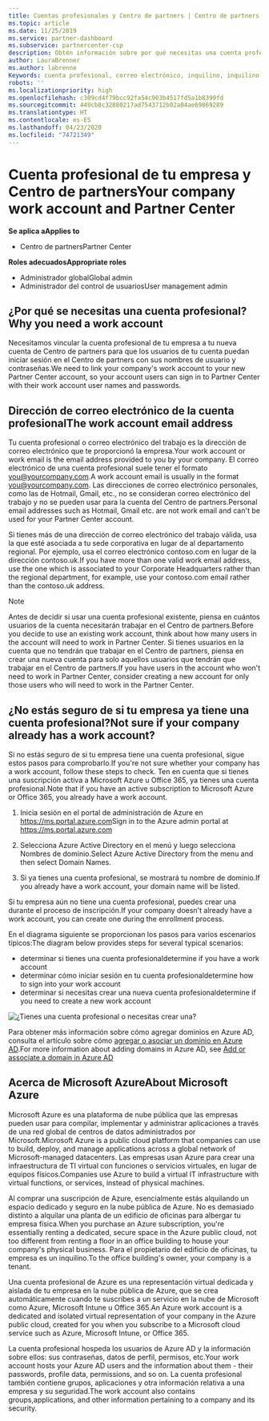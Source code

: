 ```yaml
---
title: Cuentas profesionales y Centro de partners | Centro de partners
ms.topic: article
ms.date: 11/25/2019
ms.service: partner-dashboard
ms.subservice: partnercenter-csp
description: Obtén información sobre por qué necesitas una cuenta profesional para crear una cuenta del Centro de partners, y saber si ya tienes una cuenta profesional.
author: LauraBrenner
ms.author: labrenne
Keywords: cuenta profesional, correo electrónico, inquilino, inquilino de Azure, crear cuenta, nombre de dominio
robots: ''
ms.localizationpriority: high
ms.openlocfilehash: c309cd4f79bcc92fa54c903b4517fd5a1b8399fd
ms.sourcegitcommit: 449cb8c32880217ad7543712b02a84ae69869289
ms.translationtype: HT
ms.contentlocale: es-ES
ms.lasthandoff: 04/23/2020
ms.locfileid: "74721349"
---
```

# <a name="your-company-work-account-and-partner-center"></a><span data-ttu-id="a35a3-104">Cuenta profesional de tu empresa y Centro de partners</span><span class="sxs-lookup"><span data-stu-id="a35a3-104">Your company work account and Partner Center</span></span>  

<span data-ttu-id="a35a3-105">**Se aplica a**</span><span class="sxs-lookup"><span data-stu-id="a35a3-105">**Applies to**</span></span>

-  <span data-ttu-id="a35a3-106">Centro de partners</span><span class="sxs-lookup"><span data-stu-id="a35a3-106">Partner Center</span></span>

<span data-ttu-id="a35a3-107">**Roles adecuados**</span><span class="sxs-lookup"><span data-stu-id="a35a3-107">**Appropriate roles**</span></span>

- <span data-ttu-id="a35a3-108">Administrador global</span><span class="sxs-lookup"><span data-stu-id="a35a3-108">Global admin</span></span>
- <span data-ttu-id="a35a3-109">Administrador del control de usuarios</span><span class="sxs-lookup"><span data-stu-id="a35a3-109">User management admin</span></span>

## <a name="why-you-need-a-work-account"></a><span data-ttu-id="a35a3-110">¿Por qué se necesitas una cuenta profesional?</span><span class="sxs-lookup"><span data-stu-id="a35a3-110">Why you need a work account</span></span>

<span data-ttu-id="a35a3-111">Necesitamos vincular la cuenta profesional de tu empresa a tu nueva cuenta de Centro de partners para que los usuarios de tu cuenta puedan iniciar sesión en el Centro de partners con sus nombres de usuario y contraseñas.</span><span class="sxs-lookup"><span data-stu-id="a35a3-111">We need to link your company's work account to your new Partner Center account, so your account users can sign in to Partner Center with their work account user names and passwords.</span></span>

## <a name="the-work-account-email-address"></a><span data-ttu-id="a35a3-112">Dirección de correo electrónico de la cuenta profesional</span><span class="sxs-lookup"><span data-stu-id="a35a3-112">The work account email address</span></span>

<span data-ttu-id="a35a3-113">Tu cuenta profesional o correo electrónico del trabajo es la dirección de correo electrónico que te proporcionó la empresa.</span><span class="sxs-lookup"><span data-stu-id="a35a3-113">Your work account or work email is the email address provided to you by your company.</span></span> <span data-ttu-id="a35a3-114">El correo electrónico de una cuenta profesional suele tener el formato you@yourcompany.com.</span><span class="sxs-lookup"><span data-stu-id="a35a3-114">A work account email is usually in the format you@yourcompany.com.</span></span> <span data-ttu-id="a35a3-115">Las direcciones de correo electrónico personales, como las de Hotmail, Gmail, etc., no se consideran correo electrónico del trabajo y no se pueden usar para la cuenta del Centro de partners.</span><span class="sxs-lookup"><span data-stu-id="a35a3-115">Personal email addresses such as Hotmail, Gmail etc. are not work email and can't be used for your Partner Center account.</span></span> 

<span data-ttu-id="a35a3-116">Si tienes más de una dirección de correo electrónico del trabajo válida, usa la que esté asociada a tu sede corporativa en lugar de al departamento regional. Por ejemplo, usa el correo electrónico contoso.com en lugar de la dirección contoso.uk.</span><span class="sxs-lookup"><span data-stu-id="a35a3-116">If you have more than one valid work email address, use the one which is associated to your Corporate Headquarters rather than the regional department, for example, use your contoso.com email rather than the contoso.uk address.</span></span>

> [!NOTE]  
> <span data-ttu-id="a35a3-117">Antes de decidir si usar una cuenta profesional existente, piensa en cuántos usuarios de la cuenta necesitarán trabajar en el Centro de partners.</span><span class="sxs-lookup"><span data-stu-id="a35a3-117">Before you decide to use an existing work account, think about how many users in the account will need to work in Partner Center.</span></span> <span data-ttu-id="a35a3-118">Si tienes usuarios en la cuenta que no tendrán que trabajar en el Centro de partners, piensa en crear una nueva cuenta para solo aquellos usuarios que tendrán que trabajar en el Centro de partners.</span><span class="sxs-lookup"><span data-stu-id="a35a3-118">If you have users in the account who won't need to work in Partner Center, consider creating a new account for only those users who will need to work in the Partner Center.</span></span>


## <a name="not-sure-if-your-company-already-has-a-work-account"></a><span data-ttu-id="a35a3-119">¿No estás seguro de si tu empresa ya tiene una cuenta profesional?</span><span class="sxs-lookup"><span data-stu-id="a35a3-119">Not sure if your company already has a work account?</span></span>

<span data-ttu-id="a35a3-120">Si no estás seguro de si tu empresa tiene una cuenta profesional, sigue estos pasos para comprobarlo.</span><span class="sxs-lookup"><span data-stu-id="a35a3-120">If you're not sure whether your company has a work account, follow these steps to check.</span></span> <span data-ttu-id="a35a3-121">Ten en cuenta que si tienes una suscripción activa a Microsoft Azure u Office 365, ya tienes una cuenta profesional.</span><span class="sxs-lookup"><span data-stu-id="a35a3-121">Note that if you have an active subscription to Microsoft Azure or Office 365, you already have a work account.</span></span>

1. <span data-ttu-id="a35a3-122">Inicia sesión en el portal de administración de Azure en https://ms.portal.azure.com</span><span class="sxs-lookup"><span data-stu-id="a35a3-122">Sign in to the Azure admin portal at https://ms.portal.azure.com</span></span>

2. <span data-ttu-id="a35a3-123">Selecciona Azure Active Directory en el menú y luego selecciona Nombres de dominio.</span><span class="sxs-lookup"><span data-stu-id="a35a3-123">Select Azure Active Directory from the menu and then select Domain Names.</span></span>

3. <span data-ttu-id="a35a3-124">Si ya tienes una cuenta profesional, se mostrará tu nombre de dominio.</span><span class="sxs-lookup"><span data-stu-id="a35a3-124">If you already have a work account, your domain name will be listed.</span></span>

<span data-ttu-id="a35a3-125">Si tu empresa aún no tiene una cuenta profesional, puedes crear una durante el proceso de inscripción.</span><span class="sxs-lookup"><span data-stu-id="a35a3-125">If your company doesn't already have a work account, you can create one during the enrollment process.</span></span>

<span data-ttu-id="a35a3-126">En el diagrama siguiente se proporcionan los pasos para varios escenarios típicos:</span><span class="sxs-lookup"><span data-stu-id="a35a3-126">The diagram below provides steps for several typical scenarios:</span></span>

- <span data-ttu-id="a35a3-127">determinar si tienes una cuenta profesional</span><span class="sxs-lookup"><span data-stu-id="a35a3-127">determine if you have a work account</span></span> 
- <span data-ttu-id="a35a3-128">determinar cómo iniciar sesión en tu cuenta profesional</span><span class="sxs-lookup"><span data-stu-id="a35a3-128">determine how to sign into your work account</span></span> 
- <span data-ttu-id="a35a3-129">determinar si necesitas crear una nueva cuenta profesional</span><span class="sxs-lookup"><span data-stu-id="a35a3-129">determine if you need to create a new work account</span></span>


![¿Tienes una cuenta profesional o necesitas crear una?](images/onboardingAADFlow.png)

<span data-ttu-id="a35a3-131">Para obtener más información sobre cómo agregar dominios en Azure AD, consulta el artículo sobre cómo [agregar o asociar un dominio en Azure AD](https://docs.microsoft.com/azure/active-directory/active-directory-add-domain).</span><span class="sxs-lookup"><span data-stu-id="a35a3-131">For more information about adding domains in Azure AD, see [Add or associate a domain in Azure AD](https://docs.microsoft.com/azure/active-directory/active-directory-add-domain)</span></span>

## <a name="about-microsoft-azure"></a><span data-ttu-id="a35a3-132">Acerca de Microsoft Azure</span><span class="sxs-lookup"><span data-stu-id="a35a3-132">About Microsoft Azure</span></span>

<span data-ttu-id="a35a3-133">Microsoft Azure es una plataforma de nube pública que las empresas pueden usar para compilar, implementar y administrar aplicaciones a través de una red global de centros de datos administrados por Microsoft.</span><span class="sxs-lookup"><span data-stu-id="a35a3-133">Microsoft Azure is a public cloud platform that companies can use to build, deploy, and manage applications across a global network of Microsoft-managed datacenters.</span></span> <span data-ttu-id="a35a3-134">Las empresas usan Azure para crear una infraestructura de TI virtual con funciones o servicios virtuales, en lugar de equipos físicos.</span><span class="sxs-lookup"><span data-stu-id="a35a3-134">Companies use Azure to build a virtual IT infrastructure with virtual functions, or services, instead of physical machines.</span></span> 

<span data-ttu-id="a35a3-135">Al comprar una suscripción de Azure, esencialmente estás alquilando un espacio dedicado y seguro en la nube pública de Azure. No es demasiado distinto a alquilar una planta de un edificio de oficinas para albergar tu empresa física.</span><span class="sxs-lookup"><span data-stu-id="a35a3-135">When you purchase an Azure subscription, you're essentially renting a dedicated, secure space in the Azure public cloud, not too different from renting a floor in an office building to house your company's physical business.</span></span> <span data-ttu-id="a35a3-136">Para el propietario del edificio de oficinas, tu empresa es un inquilino.</span><span class="sxs-lookup"><span data-stu-id="a35a3-136">To the office building's owner, your company is a tenant.</span></span> 

<span data-ttu-id="a35a3-137">Una cuenta profesional de Azure es una representación virtual dedicada y aislada de tu empresa en la nube pública de Azure, que se crea automáticamente cuando te suscribes a un servicio en la nube de Microsoft como Azure, Microsoft Intune u Office 365.</span><span class="sxs-lookup"><span data-stu-id="a35a3-137">An Azure work account is a dedicated and isolated virtual representation of your company in the Azure public cloud, created for you when you subscribe to a Microsoft cloud service such as Azure, Microsoft Intune, or Office 365.</span></span> 

<span data-ttu-id="a35a3-138">La cuenta profesional hospeda los usuarios de Azure AD y la información sobre ellos: sus contraseñas, datos de perfil, permisos, etc.</span><span class="sxs-lookup"><span data-stu-id="a35a3-138">Your work account hosts your Azure AD users and the information about them - their passwords, profile data, permissions, and so on.</span></span> <span data-ttu-id="a35a3-139">La cuenta profesional también contiene grupos, aplicaciones y otra información relativa a una empresa y su seguridad.</span><span class="sxs-lookup"><span data-stu-id="a35a3-139">The work account also contains groups,applications, and other information pertaining to a company and its security.</span></span> 
